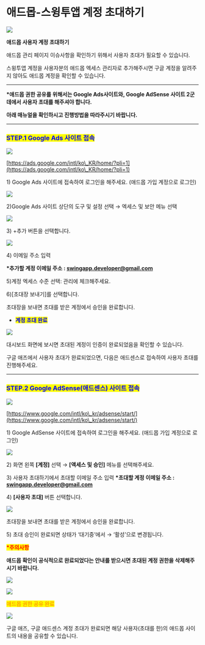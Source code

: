 # 애드몹-스윙투앱 계정 초대하기

![](https://wp.swing2app.co.kr/wp-content/uploads/2021/05/%EC%95%A0%EB%93%9C%EB%AA%B9%EC%B4%88%EB%8C%80-%EC%A0%9C%EB%AA%A9.png)

**애드몹 사용자 계정 초대하기**&#x20;

애드몹 관리 페이지 이슈사항을 확인하기 위해서 사용자 초대가 필요할 수 있습니다.

스윙투앱 계정을 사용자분의 애드몹 엑세스 관리자로 추가해주시면 구글 계정을 알려주지 않아도 애드몹 계정을 확인할 수 있습니다.&#x20;

***

**\*애드몹 권한 공유를 위해서는  Google Ads사이트와, Google AdSense 사이트 2군데에서 사용자 초대를 해주셔야 합니다.**&#x20;

**아래 매뉴얼을 확인하시고 진행방법을 따라주시기 바랍니다.**&#x20;

****

### <mark style="color:blue;">**STEP.1 Google Ads 사이트 접속**</mark>

![](https://wp.swing2app.co.kr/wp-content/uploads/2021/05/%EC%95%A0%EB%93%9C%EB%AA%B9%EA%B3%84%EC%A0%95%EC%B4%88%EB%8C%801.png)

[https://ads.google.com/intl/ko\_KR/home/?pli=1](https://ads.google.com/intl/ko\_KR/home/?pli=1)

1\) Google Ads 사이트에 접속하여 로그인을 해주세요. (애드몹 가입 계정으로 로그인)

![](https://wp.swing2app.co.kr/wp-content/uploads/2021/05/%EC%95%A0%EB%93%9C%EB%AA%B9%EA%B3%84%EC%A0%95%EC%B4%88%EB%8C%802.png)

2\)Google Ads 사이트 상단의 도구 및 설정 선택 → 엑세스 및 보안 메뉴 선택

![](https://wp.swing2app.co.kr/wp-content/uploads/2021/05/%EC%95%A0%EB%93%9C%EB%AA%B9%EA%B3%84%EC%A0%95%EC%B4%88%EB%8C%803.png)

3\) +추가 버튼을 선택합니다.&#x20;

![](https://wp.swing2app.co.kr/wp-content/uploads/2021/05/%EC%95%A0%EB%93%9C%EB%AA%B9%EA%B3%84%EC%A0%95%EC%B4%88%EB%8C%804.png)

4\) 이메일 주소 입력

**\*추가할 계정 이메일 주소 : swingapp.developer@gmail.com**

5\)계정 엑세스 수준 선택: 관리에 체크해주세요.

6\)\[초대장 보내기]를 선택합니다.&#x20;



초대장을 보내면 초대를 받은 계정에서 승인을 완료합니다.&#x20;

* <mark style="color:blue;">**계정 초대 완료**</mark>

![](https://wp.swing2app.co.kr/wp-content/uploads/2021/05/%EC%95%A0%EB%93%9C%EB%AA%B9%EA%B3%84%EC%A0%95%EC%B4%88%EB%8C%805.png)

대시보드 화면에 보시면 초대된 계정이 인증이 완료되었음을 확인할 수 있습니다.&#x20;

구글 애즈에서 사용자 초대가 완료되었으면, 다음은 애드센스로 접속하여 사용자 초대를 진행해주세요.&#x20;

***

### <mark style="color:blue;">**STEP.2 Google AdSense(애드센스) 사이트 접속**</mark>

![](https://wp.swing2app.co.kr/wp-content/uploads/2021/05/%EC%95%A0%EB%93%9C%EC%84%BC%EC%8A%A44.png)

[https://www.google.com/intl/ko\_kr/adsense/start/](https://www.google.com/intl/ko\_kr/adsense/start/)

1\) Google AdSense 사이트에 접속하여 로그인을 해주세요. (애드몹 가입 계정으로 로그인)

![](https://wp.swing2app.co.kr/wp-content/uploads/2021/05/%EC%95%A0%EB%93%9C%EC%84%BC%EC%8A%A45.png)

2\) 화면 왼쪽 **\[계정]** 선택 → **\[액세스 및 승인]** 메뉴를 선택해주세요.

3\) 사용자 초대하기에서 초대할 이메일 주소 입력 **\*초대할 계정 이메일 주소 : swingapp.developer@gmail.com**

4\) **\[사용자 초대]** 버튼 선택합니다.&#x20;

![](https://wp.swing2app.co.kr/wp-content/uploads/2021/05/%EC%95%A0%EB%93%9C%EC%84%BC%EC%8A%A46.png)

초대장을 보내면 초대를 받은 계정에서 승인을 완료합니다.&#x20;

5\) 초대 승인이 완료되면 상태가 ‘대기중’에서 → ‘활성’으로 변경됩니다.

<mark style="color:red;">**\*주의사항**</mark>

**애드몹 확인이 공식적으로 완료되었다는 안내를 받으시면 초대된 계정 권한을 삭제해주시기 바랍니다.**&#x20;

![](https://wp.swing2app.co.kr/wp-content/uploads/2021/05/%EC%95%A0%EB%93%9C%EC%84%BC%EC%8A%A47.png)

![](https://wp.swing2app.co.kr/wp-content/uploads/2021/03/%EC%A4%84%EB%9D%BC%EC%9D%B8.png)

<mark style="color:orange;">**애드몹 권한 공유 완료**</mark> <mark style="color:orange;"></mark><mark style="color:orange;"></mark>&#x20;

![](https://wp.swing2app.co.kr/wp-content/uploads/2021/05/%EC%95%A0%EB%93%9C%EB%AA%B9%EA%B3%84%EC%A0%95%EC%B4%88%EB%8C%806.png)

구글 애즈, 구글 애드센스 계정 초대가 완료되면 해당 사용자(초대를 한)의 애드몹 사이트의 내용을 공유할 수 있습니다.
